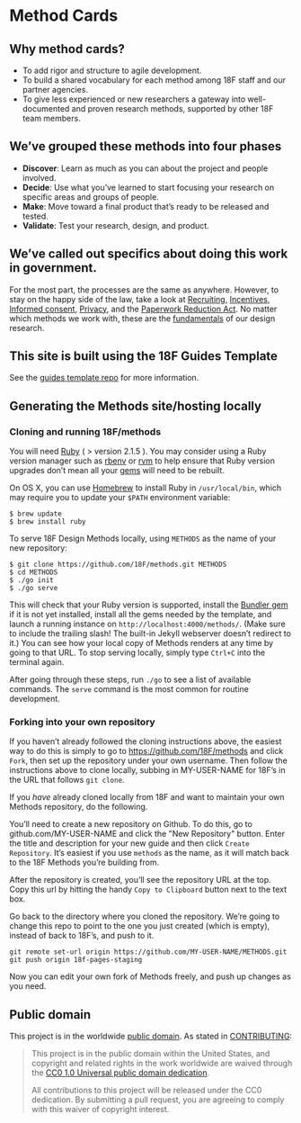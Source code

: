 Method Cards
===============

## Why method cards?

- To add rigor and structure to agile development.
- To build a shared vocabulary for each method among 18F staff and our partner agencies.
- To give less experienced or new researchers a gateway into well-documented and proven research methods, supported by other 18F team members.

## We’ve grouped these methods into four phases

- **Discover**: Learn as much as you can about the project and people involved.
- **Decide**: Use what you’ve learned to start focusing your research on specific areas and groups of people.
- **Make**: Move toward a final product that’s ready to be released and tested.
- **Validate**: Test your research, design, and product.

## We’ve called out specifics about doing this work in government.

For the most part, the processes are the same as anywhere. However, to stay on the happy side of the law, take a look at [Recruiting](pages/recruiting/), [Incentives](pages/incentives/), [Informed consent](pages/informed-consent/), [Privacy](pages/privacy/), and the [Paperwork Reduction Act](pages/paperwork-reduction-act/). No matter which methods we work with, these are the [fundamentals](pages/fundamentals/) of our design research.


## This site is built using the 18F Guides Template

See the [guides template repo](https://github.com/18f/guides-template) for more information.

## Generating the Methods site/hosting locally

### Cloning and running 18F/methods

You will need [Ruby](https://www.ruby-lang.org) ( > version 2.1.5 ). You may
consider using a Ruby version manager such as
[rbenv](https://github.com/sstephenson/rbenv) or [rvm](https://rvm.io/) to
help ensure that Ruby version upgrades don’t mean all your
[gems](https://rubygems.org/) will need to be rebuilt.

On OS X, you can use [Homebrew](http://brew.sh/) to install Ruby in
`/usr/local/bin`, which may require you to update your `$PATH` environment
variable:

```shell
$ brew update
$ brew install ruby
```

To serve 18F Design Methods locally, using `METHODS` as the name of your new repository:

```shell
$ git clone https://github.com/18F/methods.git METHODS
$ cd METHODS
$ ./go init
$ ./go serve
```

This will check that your Ruby version is supported, install the [Bundler
gem](http://bundler.io/) if it is not yet installed, install all the gems
needed by the template, and launch a running instance on
`http://localhost:4000/methods/`. (Make sure to include the trailing slash! The built-in
Jekyll webserver doesn’t redirect to it.) You can see how your local copy of Methods renders
at any time by going to that URL. To stop serving locally, simply type `Ctrl+C`
into the terminal again.

After going through these steps, run `./go` to see a list of available
commands. The `serve` command is the most common for routine development.

### Forking into your own repository

If you haven’t already followed the cloning instructions above, the easiest way to do this is simply to go to https://github.com/18F/methods and click `Fork`, then set up the repository under your own username. Then follow the instructions above to clone locally, subbing in MY-USER-NAME for 18F’s in the URL that follows `git clone`.

If you _have_ already cloned locally from 18F and want to maintain your own Methods repository, do the following.

You’ll need to create a new repository on Github. To do this, go to github.com/MY-USER-NAME and click the "New Repository" button. Enter the title and description for your new guide and then click `Create Repository`. It’s easiest if you use `methods` as the name, as it will match back to the 18F Methods you’re building from.

After the repository is created, you’ll see the repository URL at the top. Copy this url by hitting the handy `Copy to Clipboard` button next to the text box.

Go back to the directory where you cloned the repository. We’re going to change this repo to point to the one you just created (which is empty), instead of back to 18F’s, and push to it.
```
git remote set-url origin https://github.com/MY-USER-NAME/METHODS.git
git push origin 18f-pages-staging
```

Now you can edit your own fork of Methods freely, and push up changes as you need.

## Public domain

This project is in the worldwide [public domain](LICENSE.md). As stated in [CONTRIBUTING](CONTRIBUTING.md):

> This project is in the public domain within the United States, and copyright and related rights in the work worldwide are waived through the [CC0 1.0 Universal public domain dedication](https://creativecommons.org/publicdomain/zero/1.0/).
>
> All contributions to this project will be released under the CC0
>dedication. By submitting a pull request, you are agreeing to comply
>with this waiver of copyright interest.
